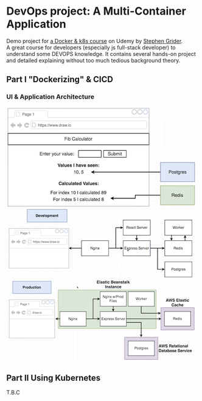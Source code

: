 # DevOps project: A Multi-Container Application

Demo project for [a Docker & k8s course](https://www.udemy.com/course/docker-and-kubernetes-the-complete-guide/) on Udemy by [Stephen Grider](https://www.udemy.com/user/sgslo/). </br>
A great course for developers (especially js full-stack developer) to understand some DEVOPS knowledge. It contains several hands-on project and detailed explaining without too much tedious background theory.

## Part I "Dockerizing" & CICD

### UI & Application Architecture

![User Interface](/images/interface.png)
![Development env Architecture](/images/development.png) ![Production env Architecture](/images/production.png)

## Part II Using Kubernetes

T.B.C
